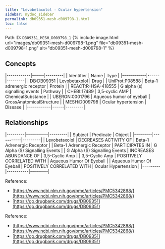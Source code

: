 ```yaml
---
title: "Levobetaxolol - Ocular hypertension"
sidebar: mydoc_sidebar
permalink: db09351-mesh-d009798-1.html
toc: false 
---
```



Path ID: `DB09351_MESH_D009798_1`
{% include image.html url="images/db09351-mesh-d009798-1.png" file="db09351-mesh-d009798-1.png" alt="db09351-mesh-d009798-1" %}

## Concepts

|------------|------|---------|
| Identifier | Name | Type    |
|------------|------|---------|
| DB:DB09351 | Levobetaxolol | Drug |
| UniProt:P08588 | Beta-1 adrenergic receptor | Protein |
| REACT:R-HSA-418555 | G alpha (s) signalling events | Pathway |
| CHEBI:17489 | 3,5-cyclic AMP | ChemicalSubstance |
| UBERON:0001796 | Aqueous humor of eyeball | GrossAnatomicalStructure |
| MESH:D009798 | Ocular hypertension | Disease |
|------------|------|---------|

## Relationships

|---------|-----------|---------|
| Subject | Predicate | Object  |
|---------|-----------|---------|
| Levobetaxolol | DECREASES ACTIVITY OF | Beta-1 Adrenergic Receptor |
| Beta-1 Adrenergic Receptor | PARTICIPATES IN | G Alpha (S) Signalling Events |
| G Alpha (S) Signalling Events | INCREASES ABUNDANCE OF | 3,5-Cyclic Amp |
| 3,5-Cyclic Amp | POSITIVELY CORRELATED WITH | Aqueous Humor Of Eyeball |
| Aqueous Humor Of Eyeball | POSITIVELY CORRELATED WITH | Ocular Hypertension |
|---------|-----------|---------|

Reference: 
  - [https://www.ncbi.nlm.nih.gov/pmc/articles/PMC5342868/](https://www.ncbi.nlm.nih.gov/pmc/articles/PMC5342868/)
  - [https://go.drugbank.com/drugs/DB09351](https://go.drugbank.com/drugs/DB09351)

Reference: 
  - [https://www.ncbi.nlm.nih.gov/pmc/articles/PMC5342868/](https://www.ncbi.nlm.nih.gov/pmc/articles/PMC5342868/)
  - [https://go.drugbank.com/drugs/DB09351](https://go.drugbank.com/drugs/DB09351)
